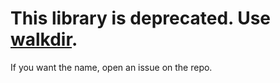 # This library is deprecated. Use [walkdir].

If you want the name, open an issue on the repo.

[walkdir]: https://crates.io/crates/walkdir

